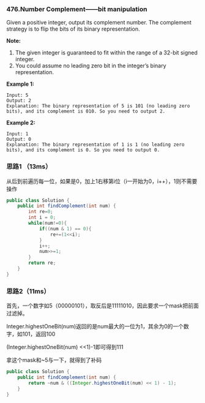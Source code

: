 ### 476.Number Complement——bit manipulation

Given a positive integer, output its complement number. The complement strategy is to flip the bits of its binary representation.

**Note:**

1. The given integer is guaranteed to fit within the range of a 32-bit signed integer.
2. You could assume no leading zero bit in the integer’s binary representation.

**Example 1:**

```
Input: 5
Output: 2
Explanation: The binary representation of 5 is 101 (no leading zero bits), and its complement is 010. So you need to output 2.
```

**Example 2:**

```
Input: 1
Output: 0
Explanation: The binary representation of 1 is 1 (no leading zero bits), and its complement is 0. So you need to output 0.
```

### 思路1 （13ms）

从后到前遍历每一位，如果是0，加上1右移第i位（i一开始为0，i++），1则不需要操作

```java
public class Solution {
    public int findComplement(int num) {
        int re=0;
        int i = 0;
        while(num!=0){
            if((num & 1) == 0){
                re+=(1<<i);
            }
            i++;
            num>>=1;
        }
        return re;
    }
}
```

### 思路2（11ms）

首先，一个数字如5（00000101），取反后是11111010，因此要求一个mask把前面过滤掉。

Integer.highestOneBit(num)返回的是num最大的一位为1，其余为0的一个数字，如101，返回100

(Integer.highestOneBit(num) <<1)-1即可得到111

拿这个mask和~5与一下，就得到了补码

```java
public class Solution {
    public int findComplement(int num) {
        return ~num & ((Integer.highestOneBit(num) << 1) - 1);
    }
}
```

## 